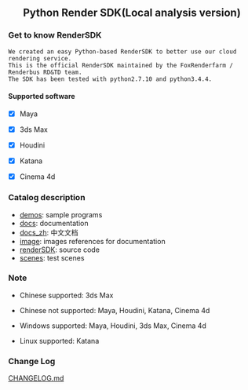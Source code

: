 ## <center> Python Render SDK(Local analysis version) </center>

### Get to know RenderSDK
    We created an easy Python-based RenderSDK to better use our cloud rendering service.
    This is the official RenderSDK maintained by the FoxRenderfarm / Renderbus RD&TD team.
    The SDK has been tested with python2.7.10 and python3.4.4.
    
    
#### Supported software
- [x] Maya
- [x] 3ds Max
- [x] Houdini
- [x] Katana
- [x] Cinema 4d


### Catalog description
- [demos](demos): sample programs
- [docs](docs): documentation
- [docs_zh](docs_zh): 中文文档
- [image](image): images references for documentation
- [renderSDK](renderSDK): source code
- [scenes](scenes): test scenes


### Note
- Chinese supported: 3ds Max
- Chinese not supported: Maya, Houdini, Katana, Cinema 4d

- Windows supported: Maya, Houdini, 3ds Max, Cinema 4d
- Linux supported: Katana


### Change Log
[CHANGELOG.md](CHANGELOG.md)